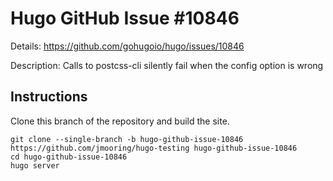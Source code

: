 # Hugo GitHub Issue #10846

Details: <https://github.com/gohugoio/hugo/issues/10846>

Description: Calls to postcss-cli silently fail when the config option is wrong

## Instructions

Clone this branch of the repository and build the site.

```text
git clone --single-branch -b hugo-github-issue-10846 https://github.com/jmooring/hugo-testing hugo-github-issue-10846
cd hugo-github-issue-10846
hugo server
```
